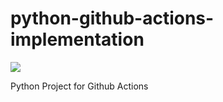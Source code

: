 # python-github-actions-implementation

![](https://github.com/nikhilkumarsingh/python-github-actions-example/workflows/Python%20application/badge.svg)


Python Project for Github Actions